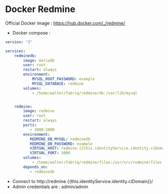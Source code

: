 Docker Redmine
===================

Official Docker image : https://hub.docker.com/_/redmine/

* Docker compose :

```yml
version: "3"

services:
    redminedb:
        image: mariadb
        user: root
        restart: always
        environment:
            MYSQL_ROOT_PASSWORD: example
            MYSQL_DATABASE: redmine
        volumes:
            - /home/walter/fabriq/redmine/db:/var/lib/mysql


    redmine:
        image: redmine
        user: root
        restart: always
        ports:
           - 3000:3000
        environment:
           REDMINE_DB_MYSQL: redminedb
           REDMINE_DB_PASSWORD: example
           VIRTUAL_HOST: redmine.{{this.identityService.identity.ciDomain}}
           VIRTUAL_PORT: 3000  
        volumes:
            - /home/walter/fabriq/redmine/files:/usr/src/redmine/files
        depends_on:
           - redminedb

```

* Connect to http://redmine.{{this.identityService.identity.ciDomain}}/
* Admin credentials are : admin/admin